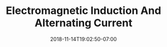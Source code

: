 ---
title: 'Electromagnetic Induction And Alternating Current'
date: 2018-11-14T19:02:50-07:00
draft: false
weight: 4
---